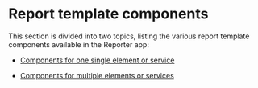 # Report template components

This section is divided into two topics, listing the various report template components available in the Reporter app:

- [Components for one single element or service](Components_for_one_single_element_or_service.md)

- [Components for multiple elements or services](Components_for_multiple_elements_or_services.md)
